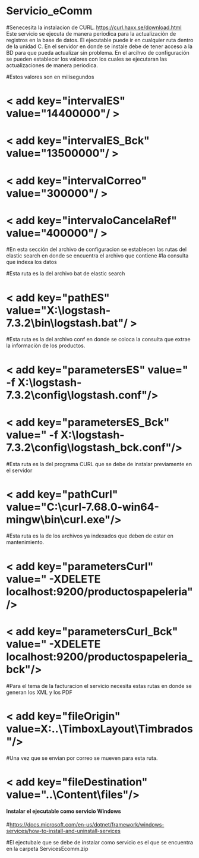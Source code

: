 # Servicio_eComm
#Senecesita la instalacion de CURL. https://curl.haxx.se/download.html
Este servicio se ejecuta de manera periodica para la actualizaciòn de registros en la base de datos.
El ejecutable puede ir en cualquier ruta dentro de la unidad C.
En el servidor en donde se instale debe de tener acceso a la BD para que pueda actualizar sin problema.
En el arcihvo de configuración se pueden establecer los valores con los cuales se ejecutaran las actualizaciones de manera periodica.

#Estos valores son en milisegundos
#  < add key="intervalES" value="14400000"/ >
# < add key="intervalES_Bck" value="13500000"/ >
# < add key="intervalCorreo" value="300000"/ >
# < add key="intervaloCancelaRef" value="400000"/ >

#En esta sección del archivo de configuracion se establecen las rutas del elastic search en donde se encuentra el archivo que contiene
#la consulta que indexa los datos

#Esta ruta es la del archivo bat de elastic search
# < add key="pathES" value="X:\logstash-7.3.2\bin\logstash.bat"/ >

#Esta ruta es la del archivo conf en donde se coloca la consulta que extrae la informaciòn de los productos.
# < add key="parametersES" value=" -f X:\logstash-7.3.2\config\logstash.conf"/>
# < add key="parametersES_Bck" value=" -f X:\logstash-7.3.2\config\logstash_bck.conf"/>

#Esta ruta es la del programa CURL que se debe de instalar previamente en el servidor
# < add key="pathCurl" value="C:\curl-7.68.0-win64-mingw\bin\curl.exe"/>

#Esta ruta es la de los archivos ya indexados que deben de estar en mantenimiento.
# < add key="parametersCurl" value=" -XDELETE localhost:9200/productospapeleria"/>
# < add key="parametersCurl_Bck" value=" -XDELETE localhost:9200/productospapeleria_bck"/>

#Para el tema de la facturacion el servicio necesita estas rutas en donde se generan los XML y los PDF
# < add key="fileOrigin" value=X:..\TimboxLayout\Timbrados\"/>

#Una vez que se envian por correo se mueven para esta ruta.
# < add key="fileDestination" value="..\Content\files\"/>

#### Instalar el ejecutable como servicio Windows
#https://docs.microsoft.com/en-us/dotnet/framework/windows-services/how-to-install-and-uninstall-services

#El ejectubale que se debe de instalar como servicio es el que se encuentra en la carpeta ServicesEcomm.zip
